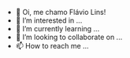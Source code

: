 - 👋 Oi, me chamo Flávio Lins!
- 👀 I’m interested in ...
- 🌱 I’m currently learning ...
- 💞️ I’m looking to collaborate on ...
- 📫 How to reach me ...

<!---
fllins/fllins is a ✨ special ✨ repository because its `README.md` (this file) appears on your GitHub profile.
You can click the Preview link to take a look at your changes.
--->
